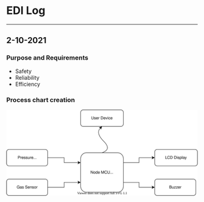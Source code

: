 # EDI Log

---

## 2-10-2021

### Purpose and Requirements

- Safety
- Reliability
- Efficiency

### Process chart creation

![Process Chart](ProcessChart.drawio.svg)
